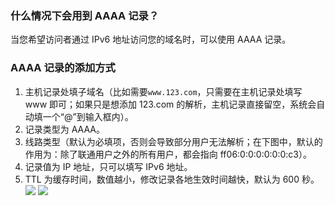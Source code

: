 ### 什么情况下会用到 AAAA 记录？
当您希望访问者通过 IPv6 地址访问您的域名时，可以使用 AAAA 记录。
### AAAA 记录的添加方式
1. 主机记录处填子域名（比如需要`www.123.com`，只需要在主机记录处填写 www 即可；如果只是想添加 123.com 的解析，主机记录直接留空，系统会自动填一个“@”到输入框内）。
2. 记录类型为 AAAA。
3. 线路类型（默认为必填项，否则会导致部分用户无法解析；在下图中，默认的作用为：除了联通用户之外的所有用户，都会指向 ff06:0:0:0:0:0:0:c3）。
4. 记录值为 IP 地址，只可以填写 IPv6 地址。
5. TTL 为缓存时间，数值越小，修改记录各地生效时间越快，默认为 600 秒。
![](http://imgcache.tce.fsphere.cn/static/mc.qcloudimg.com/static/img/2b1e91003b5241e47f7313a820189511/image.png)
![](http://imgcache.tce.fsphere.cn/static/mc.qcloudimg.com/static/img/e0ee082c511e65e38c720b1339e6859c/image.png)
